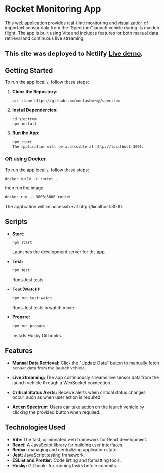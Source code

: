 # Rocket Monitoring App

This web application provides real-time monitoring and visualization of important sensor data from the "Spectrum" launch vehicle during its maiden flight. The app is built using Vite and includes features for both manual data retrieval and continuous live streaming.

## This site was deployed to Netlify [Live demo](https://isar-spectrum.netlify.app/).

## Getting Started

To run the app locally, follow these steps:

1. **Clone the Repository:**

   ```bash
   git clone https://github.com/moelashmawy/spectrum

   ```

2. **Install Dependencies:**

   ```bash
   cd spectrum
   npm install

   ```

3. **Run the App:**

   ```bash
   npm start
   The application will be accessible at http://localhost:3000.
   ```

### OR using Docker

To run the app locally, follow these steps:

```bach
docker build -t rocket .
```

then run the image

```bash
docker run -p 3000:3000 rocket
```

The application will be accessible at http://localhost:3000.

## Scripts

- **Start:**

  ```bash
  npm start
  ```

  Launches the development server for the app.

- **Test:**

  ```bash
  npm test
  ```

  Runs Jest tests.

- **Test (Watch):**

  ```bash
  npm run test:watch
  ```

  Runs Jest tests in watch mode.

- **Prepare:**
  ```bash
  npm run prepare
  ```
  Installs Husky Git hooks.

## Features

- **Manual Data Retrieval:**
  Click the "Update Data" button to manually fetch sensor data from the launch vehicle.

- **Live Streaming:**
  The app continuously streams live sensor data from the launch vehicle through a WebSocket connection.

- **Critical Status Alerts:**
  Receive alerts when critical status changes occur, such as when user action is required.

- **Act on Spectrum:**
  Users can take action on the launch vehicle by clicking the provided button when required.

## Technologies Used

- **Vite:** The fast, opinionated web framework for React development.
- **React:** A JavaScript library for building user interfaces.
- **Redux:** managing and centralizing application state.
- **Jest:** JavaScript testing framework.
- **ESLint and Prettier:** Code linting and formatting tools.
- **Husky:** Git hooks for running tasks before commits.
